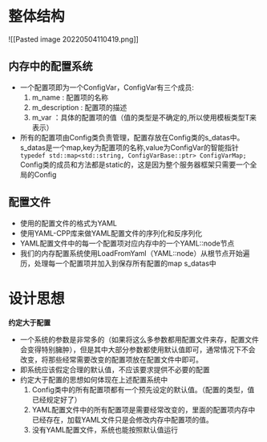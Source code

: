 # 整体结构
![[Pasted image 20220504110419.png]]
## 内存中的配置系统
- 一个配置项即为一个ConfigVar，ConfigVar有三个成员:
	1. m_name : 配置项的名称
	2. m_description : 配置项的描述
	3. m_var ：具体的配置项的值（值的类型是不确定的,所以使用模板类型T来表示）
- 所有的配置项由Config类负责管理，配置存放在Config类的s_datas中。s_datas是一个map,key为配置项的名称,value为ConfigVar的智能指针
	` typedef std::map<std::string, ConfigVarBase::ptr> ConfigVarMap;`
	Config类的成员和方法都是static的，这是因为整个服务器框架只需要一个全局的Config
## 配置文件
- 使用的配置文件的格式为YAML
- 使用YAML-CPP库来做YAML配置文件的序列化和反序列化
- YAML配置文件中的每一个配置项对应内存中的一个YAML::node节点
- 我们的内存配置系统使用LoadFromYaml（YAML::node）从根节点开始遍历，处理每一个配置项并加入到保存所有配置的map s_datas中

# 设计思想
**约定大于配置**
- 一个系统的参数是非常多的（如果将这么多参数都用配置文件来存，配置文件会变得特别臃肿），但是其中大部分参数都使用默认值即可，通常情况下不会改变，将那些经常需要改变的配置项放在配置文件中即可。
- 即系统应该假定合理的默认值，不应该要求提供不必要的配置
- 约定大于配置的思想如何体现在上述配置系统中
	1. Config类中的所有配置项都有一个预先设定的默认值。（配置的类型，值已经规定好了）
	2. YAML配置文件中的所有配置项是需要经常改变的，里面的配置项内存中已经存在，加载YAML文件只是会修改内存中配置项的值。
	3. 没有YAML配置文件，系统也能按照默认值运行
	
